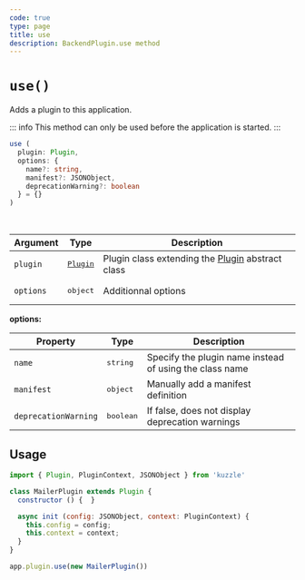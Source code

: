 ```yaml
---
code: true
type: page
title: use
description: BackendPlugin.use method
---
```


# `use()`

<SinceBadge version="change-me" />
<CustomBadge type="error" text="Experimental: non-backward compatible changes or removal may occur in any future release."/>

Adds a plugin to this application.

::: info
This method can only be used before the application is started.
:::

```ts
use (
  plugin: Plugin,
  options: { 
    name?: string, 
    manifest?: JSONObject, 
    deprecationWarning?: boolean 
  } = {}
)
```

<br/>

| Argument | Type                  | Description                   |
|----------|-----------------------|-------------------------------|
| `plugin` | <pre>[Plugin](/core/2/framework/abstract-classes/plugin)</pre> | Plugin class extending the [Plugin](/core/2/framework/abstract-classes/plugin) abstract class |
| `options` | <pre>object</pre> | Additionnal options |

**options:**

| Property | Type                  | Description                   |
|----------|-----------------------|-------------------------------|
| `name` | <pre>string</pre> | Specify the plugin name instead of using the class name |
| `manifest` | <pre>object</pre> | Manually add a manifest definition |
| `deprecationWarning` | <pre>boolean</pre> | If false, does not display deprecation warnings |

## Usage

```js
import { Plugin, PluginContext, JSONObject } from 'kuzzle'

class MailerPlugin extends Plugin {
  constructor () {  }

  async init (config: JSONObject, context: PluginContext) {
    this.config = config;
    this.context = context;
  }
}

app.plugin.use(new MailerPlugin())
```
